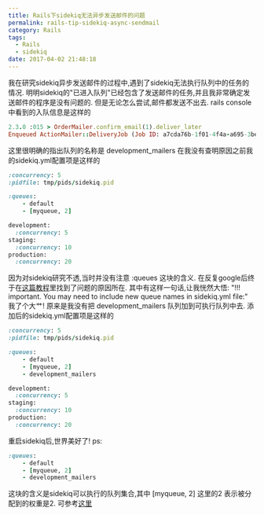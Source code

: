 ```yaml
---
title: Rails下sidekiq无法异步发送邮件的问题
permalink: rails-tip-sidekiq-async-sendmail
category: Rails
tags:
  - Rails
  - sidekiq
date: 2017-04-02 21:48:18
---
```

我在研究sidekiq异步发送邮件的过程中,遇到了sidekiq无法执行队列中的任务的情况.
明明sidekiq的"已进入队列"已经包含了发送邮件的任务,并且我非常确定发送邮件的程序是没有问题的.
但是无论怎么尝试,邮件都发送不出去.
rails console中看到的入队信息是这样的
```ruby
2.3.0 :015 > OrderMailer.confirm_email(1).deliver_later
Enqueued ActionMailer::DeliveryJob (Job ID: a7cda76b-1f01-4f4a-a695-3be1c6bb2640) to Sidekiq(development_mailers) with arguments: "OrderMailer", "confirm_email", "deliver_now", 1
```
这里很明确的指出队列的名称是 development_mailers
在我没有查明原因之前我的sidekiq.yml配置项是这样的
```ruby
:concurrency: 5
:pidfile: tmp/pids/sidekiq.pid

:queues:
    - default
    - [myqueue, 2]

development:
  :concurrency: 5
staging:
  :concurrency: 10
production:
  :concurrency: 20
```
因为对sidekiq研究不透,当时并没有注意 :queues 这块的含义.
在反复google后终于在[这篇教程](https://gist.github.com/maxivak/690e6c353f65a86a4af9)里找到了问题的原因所在.
其中有这样一句话,让我恍然大悟:
"!!! important. You may need to include new queue names in sidekiq.yml file:"
我了个大艹!
原来是我没有把 development_mailers 队列加到可执行队列中去.
添加后的sidekiq.yml配置项是这样的
```ruby
:concurrency: 5
:pidfile: tmp/pids/sidekiq.pid

:queues:
    - default
    - [myqueue, 2]
    - development_mailers

development:
  :concurrency: 5
staging:
  :concurrency: 10
production:
  :concurrency: 20
```
重启sidekiq后,世界美好了!
ps:
```ruby
:queues:
    - default
    - [myqueue, 2]
    - development_mailers
```
这块的含义是sidekiq可以执行的队列集合,其中 [myqueue, 2] 这里的2 表示被分配到的权重是2.
可参考[这里](http://wdxtub.com/2016/07/06/sidekiq-guide/)



